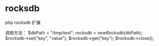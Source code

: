 # rocksdb
php rocksdb 扩展

调用方法：
    $dbPath = "/tmp/test";
    $rocksdb = new Rocksdb($dbPath);
    $rocksdb->set("key", "value");
    $rocksdb->get("key");
    $rocksdb->close();
